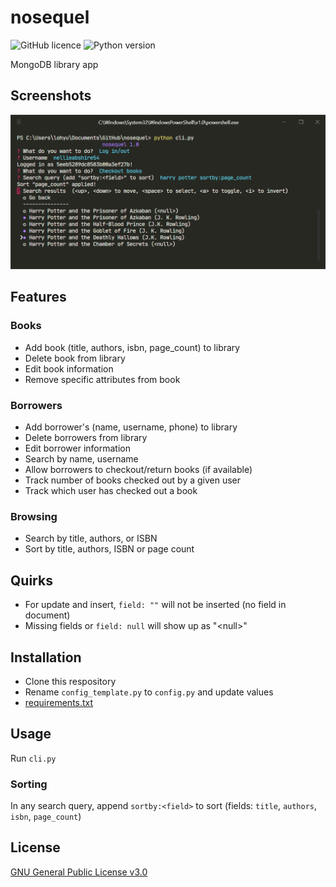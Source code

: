 # nosequel

![GitHub licence](https://img.shields.io/github/license/Ycmelon/nosequel?color=orange)
![Python version](https://img.shields.io/badge/Python-3.8-orange.svg)

MongoDB library app

## Screenshots

![Demo image](.github/demo.png)

## Features

### Books

-	Add book (title, authors, isbn, page_count) to library
-	Delete book from library 
-	Edit book information
-	Remove specific attributes from book

### Borrowers

-	Add borrower's (name, username, phone) to library 
-	Delete borrowers from library 
-	Edit borrower information 
-	Search by name, username 
- Allow borrowers to checkout/return books (if available)
-	Track number of books checked out by a given user
- Track which user has checked out a book

### Browsing

-	Search by title, authors, or ISBN
-	Sort by title, authors, ISBN or page count

## Quirks

- For update and insert, `field: ""` will not be inserted (no field in document)
- Missing fields or `field: null` will show up as "\<null\>"

## Installation

- Clone this respository
- Rename `config_template.py` to `config.py` and update values
- [requirements.txt](/requirements.txt)

## Usage

Run `cli.py`

### Sorting

In any search query, append `sortby:<field>` to sort (fields: `title`, `authors`, `isbn`, `page_count`)

## License

[GNU General Public License v3.0](https://choosealicense.com/licenses/gpl-3.0/)
